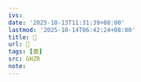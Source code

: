 ```yaml
---
ivs:
date: '2025-10-13T11:31:39+08:00'
lastmod: '2025-10-14T06:42:24+08:00'
title: 󰪍
url: 󰪍
tags: [羹]
src: GHZR
note:
---
```

